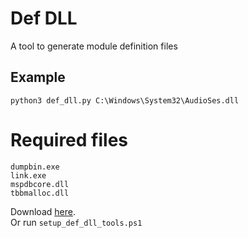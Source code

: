 # Def DLL

A tool to generate module definition files

## Example

```shell
python3 def_dll.py C:\Windows\System32\AudioSes.dll
```

# Required files
```
dumpbin.exe
link.exe
mspdbcore.dll
tbbmalloc.dll
```

Download [here](https://github.com/grasmanek94/UniverseLAN/files/15138422/tools-binaries.zip).  
Or run `setup_def_dll_tools.ps1`
